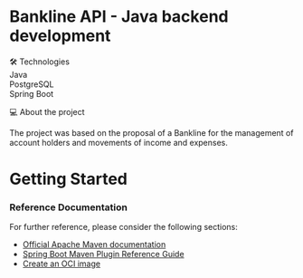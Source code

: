 # Bankline API - Java backend development

🛠️ Technologies <br />
Java <br />
PostgreSQL <br />
Spring Boot <br />

💻 About the project

The project was based on the proposal of a Bankline for the management
of account holders and movements of income and expenses.

# Getting Started

### Reference Documentation
For further reference, please consider the following sections:

* [Official Apache Maven documentation](https://maven.apache.org/guides/index.html)
* [Spring Boot Maven Plugin Reference Guide](https://docs.spring.io/spring-boot/docs/2.6.7/maven-plugin/reference/html/)
* [Create an OCI image](https://docs.spring.io/spring-boot/docs/2.6.7/maven-plugin/reference/html/#build-image)

